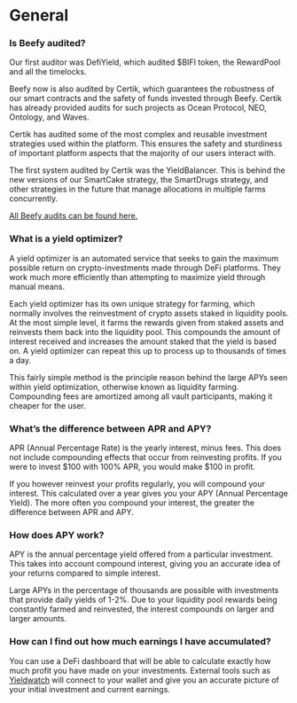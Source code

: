 # General

### Is Beefy audited?

Our first auditor was DefiYield, which audited $BIFI token, the RewardPool and all the timelocks.  
  
Beefy now is also audited by Certik, which guarantees the robustness of our smart contracts and the safety of funds invested through Beefy. Certik has already provided audits for such projects as Ocean Protocol, NEO, Ontology, and Waves. 

Certik has audited some of the most complex and reusable investment strategies used within the platform. This ensures the safety and sturdiness of important platform aspects that the majority of our users interact with.

The first system audited by Certik was the YieldBalancer. This is behind the new versions of our SmartCake strategy, the SmartDrugs strategy, and other strategies in the future that manage allocations in multiple farms concurrently.  
  
[All Beefy audits can be found here.](https://github.com/beefyfinance/beefy-audits)

### What is a yield optimizer?

A yield optimizer is an automated service that seeks to gain the maximum possible return on crypto-investments made through DeFi platforms. They work much more efficiently than attempting to maximize yield through manual means.  
  
Each yield optimizer has its own unique strategy for farming, which normally involves the reinvestment of crypto assets staked in liquidity pools. At the most simple level, it farms the rewards given from staked assets and reinvests them back into the liquidity pool. This compounds the amount of interest received and increases the amount staked that the yield is based on. A yield optimizer can repeat this up to process up to thousands of times a day.  
  
This fairly simple method is the principle reason behind the large APYs seen within yield optimization, otherwise known as liquidity farming. Compounding fees are amortized among all vault participants, making it cheaper for the user.

### **What’s the difference between APR and APY?**

APR \(Annual Percentage Rate\) is the yearly interest, minus fees. This does not include compounding effects that occur from reinvesting profits. If you were to invest $100 with 100% APR, you would make $100 in profit.

If you however reinvest your profits regularly, you will compound your interest. This calculated over a year gives you your APY \(Annual Percentage Yield\). The more often you compound your interest, the greater the difference between APR and APY.

### **How does APY work?**

APY is the annual percentage yield offered from a particular investment. This takes into account compound interest, giving you an accurate idea of your returns compared to simple interest. 

Large APYs in the percentage of thousands are possible with investments that provide daily yields of 1-2%. Due to your liquidity pool rewards being constantly farmed and reinvested, the interest compounds on larger and larger amounts.

### **How can I find out how much earnings I have accumulated?**

You can use a DeFi dashboard that will be able to calculate exactly how much profit you have made on your investments. External tools such as [Yieldwatch](https://yieldwatch.net/) will connect to your wallet and give you an accurate picture of your initial investment and current earnings.

